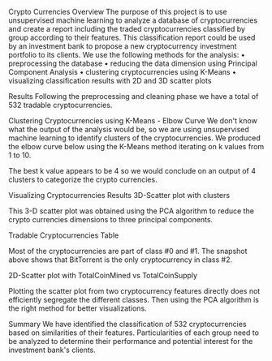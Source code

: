 Crypto Currencies
Overview
The purpose of this project is to use unsupervised machine learning to analyze a database of cryptocurrencies and create a report including the traded cryptocurrencies classified by group according to their features.
This classification report could be used by an investment bank to propose a new cryptocurrency investment portfolio to its clients.
We use the following methods for the analysis:
•	preprocessing the database
•	reducing the data dimension using Principal Component Analysis
•	clustering cryptocurrencies using K-Means
•	visualizing classification results with 2D and 3D scatter plots

Results
Following the preprocessing and cleaning phase we have a total of 532 tradable cryptocurrencies.

Clustering Cryptocurrencies using K-Means - Elbow Curve
We don't know what the output of the analysis would be, so we are using unsupervised machine learning to identify clusters of the cryptocurrencies.
We produced the elbow curve below using the K-Means method iterating on k values from 1 to 10.
 
The best k value appears to be 4 so we would conclude on an output of 4 clusters to categorize the crypto currencies.

Visualizing Cryptocurrencies Results
3D-Scatter plot with clusters
 
This 3-D scatter plot was obtained using the PCA algorithm to reduce the crypto currencies dimensions to three principal components.

Tradable Cryptocurrencies Table
 
Most of the cryptocurrencies are part of class #0 and #1.
The snapshot above shows that BitTorrent is the only cryptocurrency in class #2.

2D-Scatter plot with TotalCoinMined vs TotalCoinSupply
 
Plotting the scatter plot from two cryptocurrency features directly does not efficiently segregate the different classes. Then using the PCA algorithm is the right method for better visualizations.


Summary
We have identified the classification of 532 cryptocurrencies based on similarities of their features.
Particularities of each group need to be analyzed to determine their performance and potential interest for the investment bank's clients.
